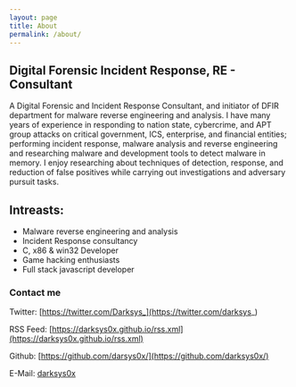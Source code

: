 ```yaml
---
layout: page
title: About
permalink: /about/
---
```


## Digital Forensic Incident Response, RE - Consultant

<p3> A Digital Forensic and Incident Response Consultant, and initiator of DFIR department for malware reverse engineering and analysis. I have many years of experience in responding to nation state, cybercrime, and APT group attacks on critical government, ICS, enterprise, and financial entities; performing incident response, malware analysis and reverse engineering and researching malware and development tools to detect malware in memory. I enjoy researching about techniques of detection, response, and reduction of false positives while carrying out investigations and adversary pursuit tasks.</p3>



## Intreasts:
- Malware reverse engineering and analysis
- Incident Response consultancy 
- C, x86 & win32 Developer 
- Game hacking enthusiasts 
- Full stack javascript developer



### Contact me

Twitter: [https://twitter.com/Darksys_](https://twitter.com/darksys_)

RSS Feed: [https://darksys0x.github.io/rss.xml](https://darksys0x.github.io/rss.xml)

Github: [https://github.com/darsys0x/](https://github.com/darksys0x/)

E-Mail: [darksys0x](https://mail.google.com/darksys0x@gmail.com)








